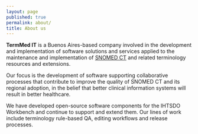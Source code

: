 ```yaml
---
layout: page
published: true
permalink: about/
title: About us
---
```


**TermMed IT** is a Buenos Aires-based company involved in the development and implementation of software solutions and services applied to the maintenance and implementation of [SNOMED CT](http://www.ihtsdo.org/snomed-ct/) and related terminology resources and extensions.

Our focus is the development of software supporting collaborative processes that contribute to improve the quality of SNOMED CT and its regional adoption, in the belief that better clinical information systems will result in better healthcare.

We have developed open-source software components for the IHTSDO Workbench and continue to support and extend them. Our lines of work include terminology rule-based QA, editing workflows and release processes.